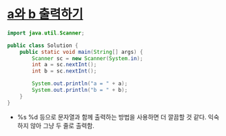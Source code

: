# [a와 b 출력하기](https://school.programmers.co.kr/learn/courses/30/lessons/181951)
```java
import java.util.Scanner;

public class Solution {
    public static void main(String[] args) {
        Scanner sc = new Scanner(System.in);
        int a = sc.nextInt();
        int b = sc.nextInt();

        System.out.println("a = " + a);
        System.out.println("b = " + b);
    }
}
```

- %s %d 등으로 문자열과 함께 출력하는 방법을 사용하면 더 깔끔할 것 같다. 익숙하지 않아 그냥 두 줄로 출력함.